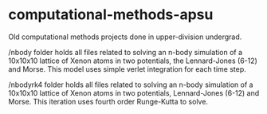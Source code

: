 # computational-methods-apsu
Old computational methods projects done in upper-division undergrad.

/nbody folder holds all files related to solving an n-body simulation of a 10x10x10 lattice of Xenon atoms in two potentials, the Lennard-Jones (6-12) and Morse.  This model uses simple verlet integration for each time step.

/nbodyrk4 folder holds all files related to solving an n-body simulation of a 10x10x10 lattice of Xenon atoms in two potentials, Lennard-Jones (6-12) and Morse. This iteration uses fourth order Runge-Kutta to solve.
